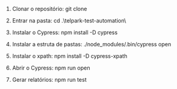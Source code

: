 1. Clonar o repositório:
git clone <URL>

2. Entrar na pasta:
cd .\telpark-test-automation\

3. Instalar o Cypress:
npm install -D cypress

4. Instalar a estruta de pastas:
./node_modules/.bin/cypress open

5. Instalar o xpath:
npm install -D cypress-xpath

6. Abrir o Cypress:
npm run open

7. Gerar relatórios:
npm run test
